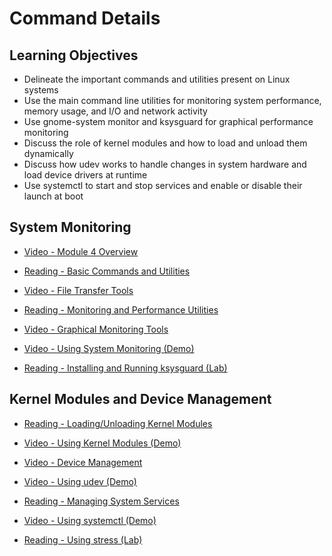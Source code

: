 # Command Details

## Learning Objectives

- Delineate the important commands and utilities present on Linux systems
- Use the main command line utilities for monitoring system performance, memory usage, and I/O and network activity
- Use gnome-system monitor and ksysguard for graphical performance monitoring
- Discuss the role of kernel modules and how to load and unload them dynamically
- Discuss how udev works to handle changes in system hardware and load device drivers at runtime
- Use systemctl to start and stop services and enable or disable their launch at boot

## System Monitoring

- [Video - Module 4 Overview](https://www.coursera.org/learn/linux-for-developers/lecture/Ui1F6/module-4-overview)

- [Reading - Basic Commands and Utilities](https://www.coursera.org/learn/linux-for-developers/supplement/AWCaY/basic-commands-and-utilities)

- [Video - File Transfer Tools](https://www.coursera.org/learn/linux-for-developers/lecture/cEORY/file-transfer-tools)

- [Reading - Monitoring and Performance Utilities](https://www.coursera.org/learn/linux-for-developers/supplement/g7oZs/monitoring-and-performance-utilities)

- [Video - Graphical Monitoring Tools](https://www.coursera.org/learn/linux-for-developers/lecture/CA36g/graphical-monitoring-tools)

- [Video - Using System Monitoring (Demo)](https://www.coursera.org/learn/linux-for-developers/lecture/EJTLZ/using-system-monitoring-demo)

- [Reading - Installing and Running ksysguard (Lab)](https://www.coursera.org/learn/linux-for-developers/supplement/lECQV/installing-and-running-ksysguard-lab)

## Kernel Modules and Device Management

- [Reading - Loading/Unloading Kernel Modules](https://www.coursera.org/learn/linux-for-developers/supplement/zBpFQ/loading-unloading-kernel-modules)

- [Video - Using Kernel Modules (Demo)](https://www.coursera.org/learn/linux-for-developers/lecture/i5zun/using-kernel-modules-demo)

- [Video - Device Management](https://www.coursera.org/learn/linux-for-developers/lecture/CqpbO/device-management)

- [Video - Using udev (Demo)](https://www.coursera.org/learn/linux-for-developers/lecture/dsgWu/using-udev-demo)

- [Reading - Managing System Services](https://www.coursera.org/learn/linux-for-developers/supplement/Ye9Tz/managing-system-services)

- [Video - Using systemctl (Demo)](https://www.coursera.org/learn/linux-for-developers/lecture/EyzeA/using-systemctl-demo)

- [Reading - Using stress (Lab)](https://www.coursera.org/learn/linux-for-developers/supplement/E9z9Q/using-stress-lab)